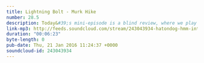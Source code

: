 ```yaml
---
title: Lightning Bolt - Murk Hike
number: 28.5
description: Today&#39;s mini-episode is a blind review, where we play songs that each other have never heard. We review the song and try guess if it&#39;s a song the host likes, today Martin is exposed the the band Lightning Bolt via their song Murk Hike.
link-mp3: http://feeds.soundcloud.com/stream/243043934-hatondog-hmm-interesting-choice-ep285-lightning-bolt-murk-hike.mp3
duration: "00:06:23"
byte-length: 0
pub-date: Thu, 21 Jan 2016 11:24:37 +0000
soundcloud-id: 243043934
---
```

